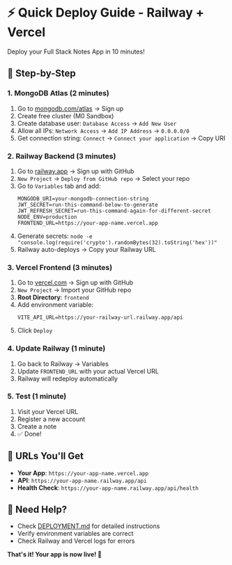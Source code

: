 # ⚡ Quick Deploy Guide - Railway + Vercel

Deploy your Full Stack Notes App in 10 minutes!

## 🚀 Step-by-Step

### 1. MongoDB Atlas (2 minutes)
1. Go to [mongodb.com/atlas](https://www.mongodb.com/atlas) → Sign up
2. Create free cluster (M0 Sandbox)
3. Create database user: `Database Access` → `Add New User`
4. Allow all IPs: `Network Access` → `Add IP Address` → `0.0.0.0/0`
5. Get connection string: `Connect` → `Connect your application` → Copy URI

### 2. Railway Backend (3 minutes)
1. Go to [railway.app](https://railway.app) → Sign up with GitHub
2. `New Project` → `Deploy from GitHub repo` → Select your repo
3. Go to `Variables` tab and add:
   ```
   MONGODB_URI=your-mongodb-connection-string
   JWT_SECRET=run-this-command-below-to-generate
   JWT_REFRESH_SECRET=run-this-command-again-for-different-secret
   NODE_ENV=production
   FRONTEND_URL=https://your-app-name.vercel.app
   ```
4. Generate secrets: `node -e "console.log(require('crypto').randomBytes(32).toString('hex'))"`
5. Railway auto-deploys → Copy your Railway URL

### 3. Vercel Frontend (3 minutes)
1. Go to [vercel.com](https://vercel.com) → Sign up with GitHub
2. `New Project` → Import your GitHub repo
3. **Root Directory**: `frontend`
4. Add environment variable:
   ```
   VITE_API_URL=https://your-railway-url.railway.app/api
   ```
5. Click `Deploy`

### 4. Update Railway (1 minute)
1. Go back to Railway → Variables
2. Update `FRONTEND_URL` with your actual Vercel URL
3. Railway will redeploy automatically

### 5. Test (1 minute)
1. Visit your Vercel URL
2. Register a new account
3. Create a note
4. ✅ Done!

## 🎯 URLs You'll Get
- **Your App**: `https://your-app-name.vercel.app`
- **API**: `https://your-app-name.railway.app/api`
- **Health Check**: `https://your-app-name.railway.app/api/health`

## 🔧 Need Help?
- Check [DEPLOYMENT.md](./DEPLOYMENT.md) for detailed instructions
- Verify environment variables are correct
- Check Railway and Vercel logs for errors

**That's it! Your app is now live! 🎉**